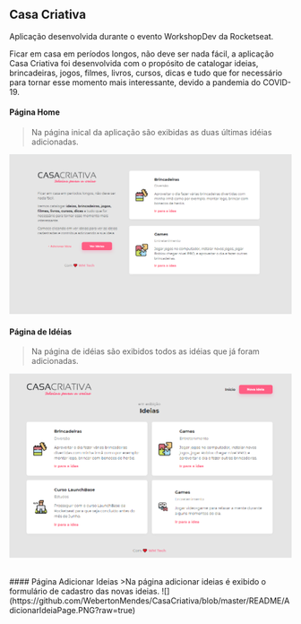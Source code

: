 ## Casa Criativa

Aplicação desenvolvida durante o evento WorkshopDev da Rocketseat.

Ficar em casa em períodos longos, não deve ser nada fácil, a aplicação Casa Criativa foi desenvolvida com o propósito de catalogar ideias, brincadeiras, jogos, filmes, livros, cursos, dicas e tudo que for necessário para tornar esse momento mais interessante, devido a pandemia do COVID-19.
<br>
#### Página Home

>Na página inical da aplicação são exibidas as duas últimas idéias adicionadas.

![](https://github.com/WebertonMendes/CasaCriativa/blob/master/README/HomePage.PNG?raw=true)
<br>

#### Página de Idéias
>Na página de idéias são exibidos todos as idéias que já foram adicionadas.

![](https://github.com/WebertonMendes/CasaCriativa/blob/master/README/IdeiasPage.PNG?raw=true)

<br>
#### Página Adicionar Ideias
>Na página adicionar ideias é exibido o formulário de cadastro das novas ideias.
![](https://github.com/WebertonMendes/CasaCriativa/blob/master/README/AdicionarIdeiaPage.PNG?raw=true)

<br>